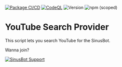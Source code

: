 [![Package CI/CD](https://github.com/SinusBot-Scripts/search-providers/actions/workflows/npm-publish.yml/badge.svg)](https://github.com/SinusBot-Scripts/search-providers/actions/workflows/npm-publish.yml)
[![CodeQL](https://github.com/SinusBot-Scripts/search-providers/actions/workflows/codeql-analysis.yml/badge.svg)](https://github.com/SinusBot-Scripts/search-providers/actions/workflows/codeql-analysis.yml)
![Version](https://img.shields.io/github/package-json/v/sinusbot-scripts/search-providers)
![npm (scoped)](https://img.shields.io/npm/v/@sinusbot-scripts/search-providers)

# YouTube Search Provider

This script lets you search YouTube for the SinusBot.

Wanna join?

[![SinusBot Support](https://discord.com/api/guilds/152947849393471488/embed.png?style=banner1)](https://discord.gg/h6s5Ykc)

